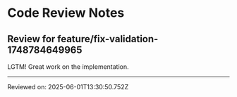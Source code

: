# Code Review Notes

## Review for feature/fix-validation-1748784649965

LGTM! Great work on the implementation.

---
Reviewed on: 2025-06-01T13:30:50.752Z